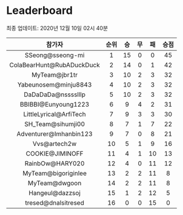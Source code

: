 # Leaderboard
최종 업데이트: 2020년 12월 10일 02시 40분




| 참가자 | 순위 | 승 | 무 | 패 | 승점 |
|:---:|:---:|:---:|:---:|:---:|:---:|
| SSeong@sseong-mi | 1 | 15 | 0 | 0 | 45 |
| ColaBearHunt@RubADuckDuck | 2 | 14 | 0 | 1 | 42 |
| MyTeam@jbr1tr | 3 | 10 | 2 | 3 | 32 |
| Yabeunosem@minju8843 | 4 | 10 | 2 | 3 | 32 |
| DaDaDaDa@nsssslllp | 5 | 10 | 2 | 3 | 32 |
| BBIBBI@Eunyoung1223 | 6 | 9 | 4 | 2 | 31 |
| LittleLyrical@ArfiTech | 7 | 9 | 3 | 3 | 30 |
| SH_Team@sihumji00 | 8 | 7 | 1 | 7 | 22 |
| Adventurer@Imhanbin123 | 9 | 7 | 0 | 8 | 21 |
| Vvs@artech2w | 10 | 5 | 1 | 9 | 16 |
| COOKIE@JIMINOFF | 11 | 4 | 1 | 10 | 13 |
| RainbOw@HARY020 | 12 | 4 | 0 | 11 | 12 |
| MyTeam@bigoriginlee | 13 | 2 | 2 | 11 | 8 |
| MyTeam@dwgoon | 14 | 2 | 2 | 11 | 8 |
| Hangeul@dazzsoj | 15 | 1 | 2 | 12 | 5 |
| tresed@dnalsitresed | 16 | 0 | 0 | 15 | 0 |
